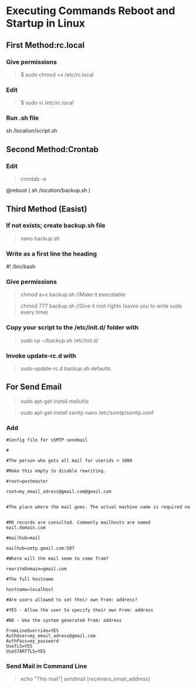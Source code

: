 # Executing Commands Reboot and Startup in Linux

## First Method:rc.local

### Give permissions

> $ sudo chmod +x /etc/rc.local

### Edit

> $ sudo vi /etc/rc.local

### Run .sh file

sh /location/script.sh 

## Second Method:Crontab 

### Edit

> crontab -e

@reboot ( sh /location/backup.sh )

## Third Method (Easist)

### If not exists; create backup.sh file

> nano backup.sh

### Write as a first line the heading

#! /bin/bash

### Give permissions

> chmod a+x backup.sh    //Make it executable

> chmod 777 backup.sh    //Give it root rights (saves you to write sudo every time)

### Copy your script to the /etc/init.d/ folder with

> sudo cp ~/backup.sh /etc/init.d/

### Invoke update-rc.d with

> sudo update-rc.d backup.sh defaults

## For Send Email

> sudo apt-get install mailutils

> sudo apt-get install ssmtp
> nano /etc/ssmtp/ssmtp.conf

### Add 

``` #
#Config file for sSMTP sendmail

#

#The person who gets all mail for userids < 1000

#Make this empty to disable rewriting.

#root=postmaster

root=my_email_adress@gmail.com@gmail.com


#The place where the mail goes. The actual machine name is required no 


#MX records are consulted. Commonly mailhosts are named mail.domain.com

#mailhub=mail

mailhub=smtp.gmail.com:587

#Where will the mail seem to come from?

rewriteDomain=gmail.com

#The full hostname

hostname=localhost

#Are users allowed to set their own From: address?

#YES - Allow the user to specify their own From: address

#NO - Use the system generated From: address

FromLineOverride=YES
AuthUser=my_email_adress@gmail.com
AuthPass=my_password
UseTLS=YES
UseSTARTTLS=YES
```
### Send Mail in Command Line
> echo "This mail"| sendmail [receivers_email_address]
